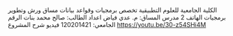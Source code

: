 الكلية الجامعية للعلوم التطبيقية
تخصص برمجيات وقواعد بيانات
مساق ورش وتطوير برمجيات الهاتف 2
مدرس المساق:
م. عدي فياض
اعداد الطالب:
صالح محمد بنات
الرقم الجامعي: 120201421
فيديو شرح المشروع
https://youtu.be/30-z54SHi4M
